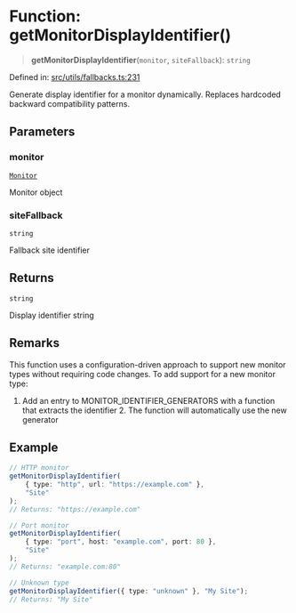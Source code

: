 # Function: getMonitorDisplayIdentifier()

> **getMonitorDisplayIdentifier**(`monitor`, `siteFallback`): `string`

Defined in: [src/utils/fallbacks.ts:231](https://github.com/Nick2bad4u/Uptime-Watcher/blob/main/src/utils/fallbacks.ts#L231)

Generate display identifier for a monitor dynamically. Replaces hardcoded
backward compatibility patterns.

## Parameters

### monitor

[`Monitor`](../../../../shared/types/interfaces/Monitor.md)

Monitor object

### siteFallback

`string`

Fallback site identifier

## Returns

`string`

Display identifier string

## Remarks

This function uses a configuration-driven approach to support new monitor
types without requiring code changes. To add support for a new monitor type:

1. Add an entry to MONITOR_IDENTIFIER_GENERATORS with a function that extracts
   the identifier 2. The function will automatically use the new generator

## Example

```typescript
// HTTP monitor
getMonitorDisplayIdentifier(
    { type: "http", url: "https://example.com" },
    "Site"
);
// Returns: "https://example.com"

// Port monitor
getMonitorDisplayIdentifier(
    { type: "port", host: "example.com", port: 80 },
    "Site"
);
// Returns: "example.com:80"

// Unknown type
getMonitorDisplayIdentifier({ type: "unknown" }, "My Site");
// Returns: "My Site"
```
